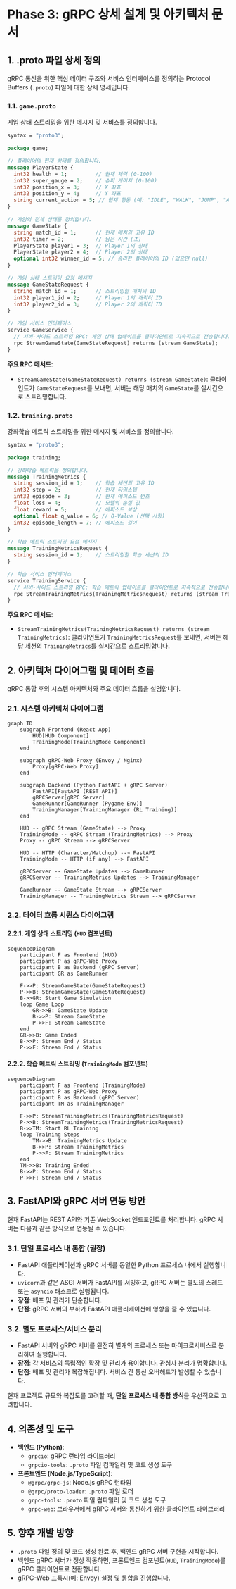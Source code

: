 # Phase 3: gRPC 상세 설계 및 아키텍처 문서

## 1. .proto 파일 상세 정의

gRPC 통신을 위한 핵심 데이터 구조와 서비스 인터페이스를 정의하는 Protocol Buffers (`.proto`) 파일에 대한 상세 명세입니다.

### 1.1. `game.proto`

게임 상태 스트리밍을 위한 메시지 및 서비스를 정의합니다.

```protobuf
syntax = "proto3";

package game;

// 플레이어의 현재 상태를 정의합니다.
message PlayerState {
  int32 health = 1;         // 현재 체력 (0-100)
  int32 super_gauge = 2;    // 슈퍼 게이지 (0-100)
  int32 position_x = 3;     // X 좌표
  int32 position_y = 4;     // Y 좌표
  string current_action = 5; // 현재 행동 (예: "IDLE", "WALK", "JUMP", "ATTACK")
}

// 게임의 전체 상태를 정의합니다.
message GameState {
  string match_id = 1;      // 현재 매치의 고유 ID
  int32 timer = 2;          // 남은 시간 (초)
  PlayerState player1 = 3;  // Player 1의 상태
  PlayerState player2 = 4;  // Player 2의 상태
  optional int32 winner_id = 5; // 승리한 플레이어의 ID (없으면 null)
}

// 게임 상태 스트리밍 요청 메시지
message GameStateRequest {
  string match_id = 1;      // 스트리밍할 매치의 ID
  int32 player1_id = 2;     // Player 1의 캐릭터 ID
  int32 player2_id = 3;     // Player 2의 캐릭터 ID
}

// 게임 서비스 인터페이스
service GameService {
  // 서버-사이드 스트리밍 RPC: 게임 상태 업데이트를 클라이언트로 지속적으로 전송합니다.
  rpc StreamGameState(GameStateRequest) returns (stream GameState);
}
```

**주요 RPC 메서드**:
*   `StreamGameState(GameStateRequest) returns (stream GameState)`: 클라이언트가 `GameStateRequest`를 보내면, 서버는 해당 매치의 `GameState`를 실시간으로 스트리밍합니다.

### 1.2. `training.proto`

강화학습 메트릭 스트리밍을 위한 메시지 및 서비스를 정의합니다.

```protobuf
syntax = "proto3";

package training;

// 강화학습 메트릭을 정의합니다.
message TrainingMetrics {
  string session_id = 1;    // 학습 세션의 고유 ID
  int32 step = 2;           // 현재 타임스텝
  int32 episode = 3;        // 현재 에피소드 번호
  float loss = 4;           // 모델의 손실 값
  float reward = 5;         // 에피소드 보상
  optional float q_value = 6; // Q-Value (선택 사항)
  int32 episode_length = 7; // 에피소드 길이
}

// 학습 메트릭 스트리밍 요청 메시지
message TrainingMetricsRequest {
  string session_id = 1;    // 스트리밍할 학습 세션의 ID
}

// 학습 서비스 인터페이스
service TrainingService {
  // 서버-사이드 스트리밍 RPC: 학습 메트릭 업데이트를 클라이언트로 지속적으로 전송합니다.
  rpc StreamTrainingMetrics(TrainingMetricsRequest) returns (stream TrainingMetrics);
}
```

**주요 RPC 메서드**:
*   `StreamTrainingMetrics(TrainingMetricsRequest) returns (stream TrainingMetrics)`: 클라이언트가 `TrainingMetricsRequest`를 보내면, 서버는 해당 세션의 `TrainingMetrics`를 실시간으로 스트리밍합니다.

## 2. 아키텍처 다이어그램 및 데이터 흐름

gRPC 통합 후의 시스템 아키텍처와 주요 데이터 흐름을 설명합니다.

### 2.1. 시스템 아키텍처 다이어그램

```mermaid
graph TD
    subgraph Frontend (React App)
        HUD[HUD Component]
        TrainingMode[TrainingMode Component]
    end

    subgraph gRPC-Web Proxy (Envoy / Nginx)
        Proxy[gRPC-Web Proxy]
    end

    subgraph Backend (Python FastAPI + gRPC Server)
        FastAPI[FastAPI (REST API)]
        gRPCServer[gRPC Server]
        GameRunner[GameRunner (Pygame Env)]
        TrainingManager[TrainingManager (RL Training)]
    end

    HUD -- gRPC Stream (GameState) --> Proxy
    TrainingMode -- gRPC Stream (TrainingMetrics) --> Proxy
    Proxy -- gRPC Stream --> gRPCServer

    HUD -- HTTP (Character/Matchup) --> FastAPI
    TrainingMode -- HTTP (if any) --> FastAPI

    gRPCServer -- GameState Updates --> GameRunner
    gRPCServer -- TrainingMetrics Updates --> TrainingManager

    GameRunner -- GameState Stream --> gRPCServer
    TrainingManager -- TrainingMetrics Stream --> gRPCServer
```

### 2.2. 데이터 흐름 시퀀스 다이어그램

#### 2.2.1. 게임 상태 스트리밍 (`HUD` 컴포넌트)

```mermaid
sequenceDiagram
    participant F as Frontend (HUD)
    participant P as gRPC-Web Proxy
    participant B as Backend (gRPC Server)
    participant GR as GameRunner

    F->>P: StreamGameState(GameStateRequest)
    P->>B: StreamGameState(GameStateRequest)
    B->>GR: Start Game Simulation
    loop Game Loop
        GR->>B: GameState Update
        B->>P: Stream GameState
        P->>F: Stream GameState
    end
    GR->>B: Game Ended
    B->>P: Stream End / Status
    P->>F: Stream End / Status
```

#### 2.2.2. 학습 메트릭 스트리밍 (`TrainingMode` 컴포넌트)

```mermaid
sequenceDiagram
    participant F as Frontend (TrainingMode)
    participant P as gRPC-Web Proxy
    participant B as Backend (gRPC Server)
    participant TM as TrainingManager

    F->>P: StreamTrainingMetrics(TrainingMetricsRequest)
    P->>B: StreamTrainingMetrics(TrainingMetricsRequest)
    B->>TM: Start RL Training
    loop Training Steps
        TM->>B: TrainingMetrics Update
        B->>P: Stream TrainingMetrics
        P->>F: Stream TrainingMetrics
    end
    TM->>B: Training Ended
    B->>P: Stream End / Status
    P->>F: Stream End / Status
```

## 3. FastAPI와 gRPC 서버 연동 방안

현재 FastAPI는 REST API와 기존 WebSocket 엔드포인트를 처리합니다. gRPC 서버는 다음과 같은 방식으로 연동될 수 있습니다.

### 3.1. 단일 프로세스 내 통합 (권장)

*   FastAPI 애플리케이션과 gRPC 서버를 동일한 Python 프로세스 내에서 실행합니다.
*   `uvicorn`과 같은 ASGI 서버가 FastAPI를 서빙하고, gRPC 서버는 별도의 스레드 또는 `asyncio` 태스크로 실행됩니다.
*   **장점**: 배포 및 관리가 단순합니다.
*   **단점**: gRPC 서버의 부하가 FastAPI 애플리케이션에 영향을 줄 수 있습니다.

### 3.2. 별도 프로세스/서비스 분리

*   FastAPI 서버와 gRPC 서버를 완전히 별개의 프로세스 또는 마이크로서비스로 분리하여 실행합니다.
*   **장점**: 각 서비스의 독립적인 확장 및 관리가 용이합니다. 관심사 분리가 명확합니다.
*   **단점**: 배포 및 관리가 복잡해집니다. 서비스 간 통신 오버헤드가 발생할 수 있습니다.

현재 프로젝트 규모와 복잡도를 고려할 때, **단일 프로세스 내 통합 방식**을 우선적으로 고려합니다.

## 4. 의존성 및 도구

*   **백엔드 (Python)**:
    *   `grpcio`: gRPC 런타임 라이브러리
    *   `grpcio-tools`: `.proto` 파일 컴파일러 및 코드 생성 도구
*   **프론트엔드 (Node.js/TypeScript)**:
    *   `@grpc/grpc-js`: Node.js gRPC 런타임
    *   `@grpc/proto-loader`: `.proto` 파일 로더
    *   `grpc-tools`: `.proto` 파일 컴파일러 및 코드 생성 도구
    *   `grpc-web`: 브라우저에서 gRPC 서버와 통신하기 위한 클라이언트 라이브러리

## 5. 향후 개발 방향

*   `.proto` 파일 정의 및 코드 생성 완료 후, 백엔드 gRPC 서버 구현을 시작합니다.
*   백엔드 gRPC 서버가 정상 작동하면, 프론트엔드 컴포넌트(`HUD`, `TrainingMode`)를 gRPC 클라이언트로 전환합니다.
*   gRPC-Web 프록시(예: Envoy) 설정 및 통합을 진행합니다.
